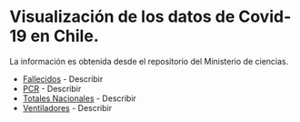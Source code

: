 # Visualización de los datos de Covid-19 en Chile.
La información es obtenida desde el repositorio del Ministerio de ciencias.

* [Fallecidos](https://github.com/patricionicolas/Covid-19-Chile/blob/master/Fallecidos.ipynb) - Describir
* [PCR](https://github.com/patricionicolas/Covid-19-Chile/blob/master/PCR.ipynb) - Describir
* [Totales Nacionales](https://github.com/patricionicolas/Covid-19-Chile/blob/master/Totales%20Nacionales.ipynb) - Describir
* [Ventiladores](https://github.com/patricionicolas/Covid-19-Chile/blob/master/Ventiladores.ipynb) - Describir
